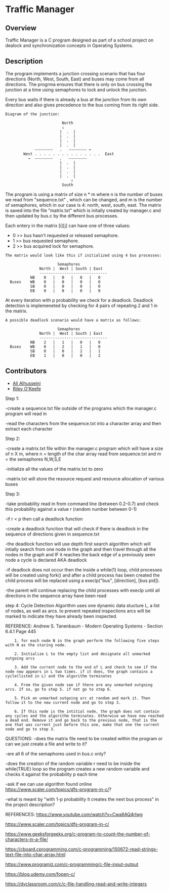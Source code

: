 # Traffic Manager

## Overview
Traffic Manager is a C program designed as part of a school project on dealock 
and synchronization concepts in Operating Systems.

## Description
The program implements a junction crossing scenario that has four directions 
(North, West, South, East) and buses may come from all directions. 
The progrma ensures that there is only on bus crossing the junction at a 
time using semaphores to lock and unlock the junction. 

Every bus waits if there is already a bus at the junction from its own 
direction and also gives precedence to the bus coming from its right side.

```
Diagram of the junction:

                         North
                         ↓
                        |  .  |
                        |  .  |
                        |  .  |
                        |  .  |
             ⏤⏤⏤⏤⏤⏤   .   ⏤⏤⏤⏤⏤⏤ ←
        West . . . . . . . . . . . . . . .  East
          →  ⏤⏤⏤⏤⏤⏤   .   ⏤⏤⏤⏤⏤⏤
                        |  .  |
                        |  .  | 
                        |  .  |
                        |  .  |
                             ↑
                         South
```

The program is using a matrix of size n * m where n is the number of buses we
read from "sequence.txt" , which can be changed, and m is the number of 
semaphores, which in our case is 4: north, west, south, east. The matrix 
is saved into the file "matrix.txt" which is initally created by manager.c 
and then updated by bus.c by the different bus processes.

Each entery in the matrix [i][j] can have one of three values:
- 0 >> bus hasn't requested or released semaphore.
- 1 >> bus requested semaphore.
- 2 >> bus acquired lock for semaphore.

```
The matrix would look like this if initialized using 4 bus processes:

                       Semaphores
               North |  West | South | East 
               ------------------------------
           NB    0   |   0   |   0   |   0   
  Buses    WB    0   |   0   |   0   |   0   
           SB    0   |   0   |   0   |   0   
           EB    0   |   0   |   0   |   0   

```

At every iteration with p probability we check for a deadlock. Deadlock 
detection is implemeneted by checking for 4 pairs of repeating 2 and 1 in 
the matrix.

```
A possible deadlock scenario would have a matrix as follows:

                       Semaphores
               North |  West | South | East 
               ------------------------------
           NB    2   |   1   |   0   |   0   
  Buses    WB    0   |   2   |   1   |   0   
           SB    0   |   0   |   2   |   1   
           EB    1   |   0   |   0   |   2   

```

## Contributors
- [Ali Alhusseini](https://github.com/ali-alhusseini)
- [Riley O'Keefe](https://github.com/R0keefe)

Step 1: 

-create a sequence.txt file outside of the programs which the manager.c program will read in

-read the characters from the sequence.txt into a character array and then extract each character

Step 2:

-create a matrix.txt file within the manager.c program which will have a size of n X m, where n = length of the char array read from sequence.txt and m = the semaphores N,W,S,E

-initialize all the values of the matrix.txt to zero

-matrix.txt will store the resource request and resource allocation of various buses

Step 3:

-take probability read in from command line (between 0.2-0.7) and check this probability against a value r (random number between 0-1)

-if r < p then call a deadlock function

-create a deadlock function that will check if there is deadlock in the sequence of directions given in sequence.txt

-the deadlock function will use depth first search algorithm which will intially search from one node in the graph and then travel through all the nodes in the graph and IF it reaches the back edge of a previously seen node a cycle is declared AKA deadlock

-if deadlock does not occur then the inside a while(1) loop, child processes will be created using fork() and after a child process has been created the child process will be replaced using a execlp("bus", [direction], [bus pid]). 

-the parent will continue replacing the child processes with execlp until all directions in the sequence array have been read 

step 4: Cycle Detection Algorithm uses one dynamic data stucture L, a list of nodes, as well as arcs. to prevent repeated inspections arcs will be marked to indicate they have already been inspected.

REFERENCE: Andrew S. Tanenbaum - Modern Operating Systems - Section 6.4.1 Page 445

        1. for each node N in the graph perform the following five steps with N as the staring node.

        2. Initialize L to the empty list and designate all unmarked outgoing arcs

        3. Add the current node to the end of L and check to see if the node now appears in L two times. if it does, the graph contains a cycle(listed in L) and the algorithm terminates

        4. From the given node see if there are any unmarked outgoing arcs. If so, go to step 5. if not go to step 6.

        5. Pick an unmarked outgoing arc at random and mark it. Then follow it to the new current node and go to step 3.

        6. If this node is the intitial node, the graph does not contain any cycles and the algorithm terminates. Otherwise we have now reached a dead end. Remove it and go back to the previous node, that is the one that was current just before this one, make that one the current node and go to step 3.

QUESTIONS:
-does the matrix file need to be created within the program or can we just create a file and write to it?

-are all 6 of the semaphores used in bus.c only?

-does the creation of the random variable r need to be inside the while(TRUE) loop so the program creates a new random variable and checks it against the probability p each time

-ask if we can use algorithm found online https://www.scaler.com/topics/dfs-program-in-c/?

-what is meant by "with 1-p probability it creates the next bus process" in the project description?

REFERENCES:
https://www.youtube.com/watch?v=Cwa8AQ4rIwg

https://www.scaler.com/topics/dfs-program-in-c/

https://www.geeksforgeeks.org/c-program-to-count-the-number-of-characters-in-a-file/

https://cboard.cprogramming.com/c-programming/150672-read-strings-text-file-into-char-array.html

https://www.programiz.com/c-programming/c-file-input-output

https://blog.udemy.com/fopen-c/

https://dyclassroom.com/c/c-file-handling-read-and-write-integers